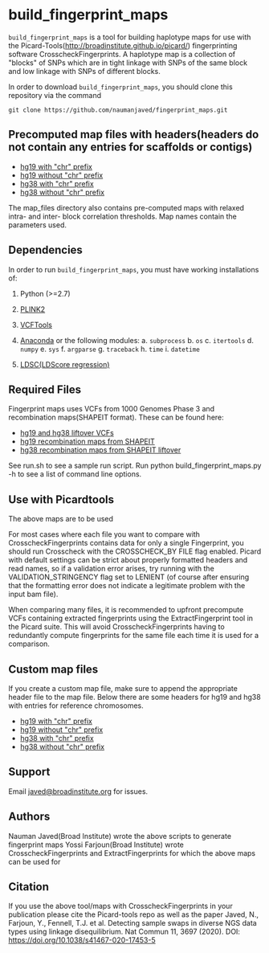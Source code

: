 
# build_fingerprint_maps 
`build_fingerprint_maps` is a tool for building haplotype maps for use with the Picard-Tools(http://broadinstitute.github.io/picard/) fingerprinting software CrosscheckFingerprints. A haplotype map is a collection of "blocks" of SNPs which are in tight linkage with SNPs of the same block and low linkage with SNPs of different blocks.

In order to download `build_fingerprint_maps`, you should clone this repository via the command
```
git clone https://github.com/naumanjaved/fingerprint_maps.git
```

## Precomputed map files with headers(headers do not contain any entries for scaffolds or contigs)

* [hg19 with "chr" prefix](https://github.com/naumanjaved/fingerprint_maps/blob/master/map_files/hg19_chr.map)
* [hg19 without "chr" prefix](https://github.com/naumanjaved/fingerprint_maps/blob/master/map_files/hg19_nochr.map)
* [hg38 with "chr" prefix](https://github.com/naumanjaved/fingerprint_maps/blob/master/map_files/hg38_chr.map)
* [hg38 without "chr" prefix](https://github.com/naumanjaved/fingerprint_maps/blob/master/map_files/hg38_nochr.map)

The map_files directory also contains pre-computed maps with relaxed intra- and inter- block correlation thresholds. Map names contain the parameters used. 

## Dependencies

In order to run `build_fingerprint_maps`, you must have working installations of:

1. Python (>=2.7)
1. [PLINK2](https://www.cog-genomics.org/plink2)
2. [VCFTools](http://vcftools.sourceforge.net/man_latest.html)
3. [Anaconda](https://anaconda.org/anaconda/python) or the following modules:
     a. `subprocess` 
     b. `os` 
     c. `itertools`
     d. `numpy`
     e. `sys` 
     f. `argparse`
     g. `traceback`
     h. `time`
     i. `datetime` 

4. [LDSC(LDScore regression)](https://github.com/bulik/ldsc)

## Required Files
Fingerprint maps uses VCFs from 1000 Genomes Phase 3 and recombination maps(SHAPEIT format). These can be found here: 
* [hg19 and hg38 liftover VCFs](https://www.internationalgenome.org/data/) 
* [hg19 recombination maps from SHAPEIT](references/genetic_map_b37.tar.gz) 
* [hg38 recombination maps from SHAPEIT liftover](references/genetic_map_hg38.tar.gz)

See run.sh to see a sample run script.
Run python build_fingerprint_maps.py -h to see a list of command line options.

## Use with Picardtools
The above maps are to be used 

For most cases where each file you want to compare with CrosscheckFingerprints contains data for only a single Fingerprint, you should run Crosscheck with the CROSSCHECK_BY FILE flag enabled. Picard with default settings can be strict about properly formatted headers and read names, so if a validation error arises, try running with the VALIDATION_STRINGENCY flag set to LENIENT (of course after ensuring that the formatting error does not indicate a legitimate problem with the input bam file).

When comparing many files, it is recommended to upfront precompute VCFs containing extracted fingerprints using the ExtractFingerprint tool in the Picard suite. This will avoid CrosscheckFingerprints having to redundantly compute fingerprints for the same file each time it is used for a comparison. 

## Custom map files
If you create a custom map file, make sure to append the appropriate header file to the map file. Below there are some headers for hg19 and hg38 with entries for reference chromosomes. 
* [hg19 with "chr" prefix](https://github.com/naumanjaved/fingerprint_maps/blob/master/headers/header_hg19_chr)
* [hg19 without "chr" prefix](https://github.com/naumanjaved/fingerprint_maps/blob/master/headers/header_hg19_nochr)
* [hg38 with "chr" prefix](https://github.com/naumanjaved/fingerprint_maps/blob/master/headers/header_hg38_chr)
* [hg38 without "chr" prefix](https://github.com/naumanjaved/fingerprint_maps/blob/master/headers/header_hg38_nochr)

## Support

Email javed@broadinstitute.org for issues.

## Authors

Nauman Javed(Broad Institute) wrote the above scripts to generate fingerprint maps 
Yossi Farjoun(Broad Institute) wrote CrosscheckFingerprints and ExtractFingerprints for which the above maps can be used for

## Citation
If you use the above tool/maps with CrosscheckFingerprints in your publication please cite the Picard-tools repo as well as the paper 
Javed, N., Farjoun, Y., Fennell, T.J. et al. Detecting sample swaps in diverse NGS data types using linkage disequilibrium. Nat Commun 11, 3697 (2020). 
DOI: https://doi.org/10.1038/s41467-020-17453-5


